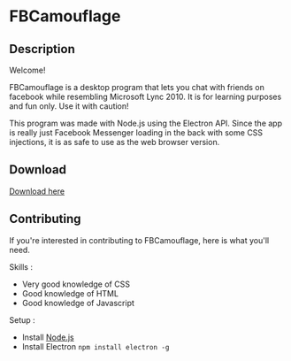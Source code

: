 # FBCamouflage
## Description
Welcome!

FBCamouflage is a desktop program that lets you chat with friends on facebook while resembling Microsoft Lync 2010. It is for learning purposes and fun only. Use it with caution!

This program was made with Node.js using the Electron API. Since the app is really just Facebook Messenger loading in the back with some CSS injections, it is as safe to use as the web browser version.

## Download
[Download here](https://github.com/MaximPerry/FBCamouflage/raw/master/release-builds/windows-installer/FbCamouflage.exe)

## Contributing
If you're interested in contributing to FBCamouflage, here is what you'll need.

Skills :
- Very good knowledge of CSS
- Good knowledge of HTML
- Good knowledge of Javascript

Setup : 
- Install [Node.js](https://nodejs.org/en/)
- Install Electron `npm install electron -g`
